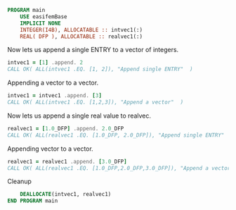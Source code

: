 ```fortran
PROGRAM main
    USE easifemBase
    IMPLICIT NONE
    INTEGER(I4B), ALLOCATABLE :: intvec1(:)
    REAL( DFP ), ALLOCATABLE :: realvec1(:)
```

Now lets us append a single ENTRY to a vector of integers.

```fortran
intvec1 = [1] .append. 2
CALL OK( ALL(intvec1 .EQ. [1, 2]), "Append single ENTRY"  )
```

Appending a vector to a vector.

```fortran
intvec1 = intvec1 .append. [3]
CALL OK( ALL(intvec1 .EQ. [1,2,3]), "Append a vector"  )
```

Now lets us append a single real value to realvec.

```fortran
realvec1 = [1.0_DFP] .append. 2.0_DFP
CALL OK( ALL(realvec1 .EQ. [1.0_DFP, 2.0_DFP]), "Append single ENTRY"  )
```

Appending vector to a vector.

```fortran
realvec1 = realvec1 .append. [3.0_DFP]
CALL OK( ALL(realvec1 .EQ. [1.0_DFP,2.0_DFP,3.0_DFP]), "Append a vector"  )
```

Cleanup

```fortran
    DEALLOCATE(intvec1, realvec1)
END PROGRAM main
```
